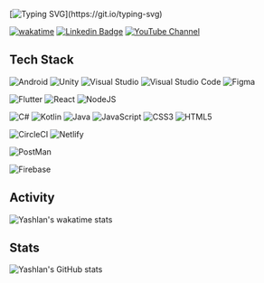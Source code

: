 [![Typing SVG](https://readme-typing-svg.demolab.com?font=Fira+Code&weight=600&size=25&pause=1000&vCenter=true&width=835&lines=Hello+There%2C+My+Name+Is+Muhammad+Yashlan+Iskandar.;I'm+currently+interested+in+Flutter.)](https://git.io/typing-svg)

<!-- [Top Langs](https://github-readme-stats.vercel.app/api/top-langs/?username=yashlan&hide=TeX&layout=compact) -->
[![wakatime](https://wakatime.com/badge/user/b645fd2f-8dde-4651-aa23-6078acda8f9a.svg?style=for-the-badge)](https://wakatime.com/@b645fd2f-8dde-4651-aa23-6078acda8f9a)
[![Linkedin Badge](https://img.shields.io/badge/-yashlan-blue?style=for-the-badge&logo=Linkedin&logoColor=white&link=https://www.linkedin.com/in/yashlan/)](https://www.linkedin.com/in/yashlan/)
[![YouTube Channel](https://img.shields.io/youtube/channel/subscribers/UCqMhzT9CiyRMx-Gz9E3BFbQ?label=yashlan&style=for-the-badge&link=https://youtube.com/c/DroidGeeks)](https://youtube.com/c/DroidGeeks)

## Tech Stack

![Android](https://img.shields.io/badge/Android%20Studio-black?style=for-the-badge&logo=android-studio)
![Unity](https://img.shields.io/badge/Unity-black?style=for-the-badge&logo=Unity)
![Visual Studio](https://img.shields.io/badge/Visual%20Studio-black?style=for-the-badge&logo=visual-studio)
![Visual Studio Code](https://img.shields.io/badge/Visual%20Studio%20Code-black?style=for-the-badge&logo=visual-studio-code)
![Figma](https://img.shields.io/badge/Figma-black?style=for-the-badge&logo=Figma)<br>

![Flutter](https://img.shields.io/badge/Flutter-black?style=for-the-badge&logo=Flutter)
![React](https://img.shields.io/badge/react-black?style=for-the-badge&logo=react)
![NodeJS](https://img.shields.io/badge/node.js-black?style=for-the-badge&logo=node.js)<br>

![C#](https://img.shields.io/badge/-c%23-black?style=for-the-badge&logo=c-sharp)
![Kotlin](https://img.shields.io/badge/-kotlin-black?style=for-the-badge&logo=kotlin)
![Java](https://img.shields.io/badge/-java-black?style=for-the-badge&logo=java)
![JavaScript](https://img.shields.io/badge/-JavaScript-black?style=for-the-badge&logo=javascript)
![CSS3](https://img.shields.io/badge/-CSS3-black?style=for-the-badge&logo=css3)
![HTML5](https://img.shields.io/badge/-HTML5-black?style=for-the-badge&logo=html5&logoColor=white)<br>

![CircleCI](https://img.shields.io/badge/circle%20ci-black?style=for-the-badge&logo=circleci)
![Netlify](https://img.shields.io/badge/netlify-black?style=for-the-badge&logo=netlify)<br>

![PostMan](https://img.shields.io/badge/Postman-black?style=for-the-badge&logo=postman)<br>

![Firebase](https://img.shields.io/badge/firebase-black?style=for-the-badge&logo=firebase)

## Activity

![Yashlan's wakatime stats](https://github-readme-stats.vercel.app/api/wakatime?username=yashlan)
<!--  <img src="https://wakatime.com/share/@b645fd2f-8dde-4651-aa23-6078acda8f9a/b29a548c-d1fb-470b-930d-d8146fcdb422.svg" width="500"><img src="https://wakatime.com/share/@b645fd2f-8dde-4651-aa23-6078acda8f9a/98aba062-0ff0-4154-8640-936ded8f76cd.svg" width="500"> -->

## Stats
![Yashlan's GitHub stats](https://github-readme-stats.vercel.app/api?username=yashlan&show_icons=true&theme=algolia)

